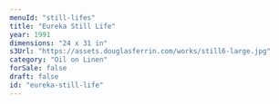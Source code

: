 ```yaml
---
menuId: "still-lifes"
title: "Eureka Still Life"
year: 1991
dimensions: "24 x 31 in"
s3Url: "https://assets.douglasferrin.com/works/still6-large.jpg"
category: "Oil on Linen"
forSale: false
draft: false
id: "eureka-still-life"
---
```

